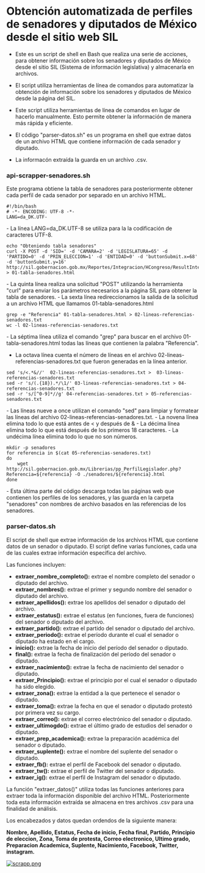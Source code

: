 # Obtención automatizada de perfiles de senadores y diputados de México desde el sitio web SIL

- Este es un script de shell en Bash que realiza una serie de acciones, para obtener información sobre los senadores y diputados de México desde el sitio SIL (Sistema de información legislativa) y almacenarla en archivos.

- El script utiliza herramientas de línea de comandos para automatizar la obtención de información sobre los senadores y diputados de México desde la página del SIL.

- Este script utiliza herramientas de línea de comandos en lugar de hacerlo manualmente. Esto permite obtener la información de manera más rápida y eficiente. 

- El código "parser-datos.sh" es un programa en shell que extrae datos de un archivo HTML que contiene información de cada senador y diputado.

- La informacón extraída la guarda en un archivo .csv.


###  api-scrapper-senadores.sh
<p>
Este programa obtiene la tabla de senadores para posteriormente obtener cada perfil de cada senador por separado en un archivo HTML.
</p>

```
#!/bin/bash
# -*- ENCODING: UTF-8 -*-
LANG=da_DK.UTF-
```
<p>
- La línea LANG=da_DK.UTF-8 se utiliza para la la codificación de caracteres UTF-8.
</p>

```
echo "Obteniendo tabla senadores"
curl -X POST -d 'SID=' -d 'CAMARA=2' -d 'LEGISLATURA=65' -d 'PARTIDO=0' -d 'PRIN_ELECCION=1' -d 'ENTIDAD=0' -d 'buttonSubmit.x=68' -d 'buttonSubmit.y=16' http://sil.gobernacion.gob.mx/Reportes/Integracion/HCongreso/ResultIntegHCongreso.php > 01-tabla-senadores.html
```

<p>
- La quinta línea realiza una solicitud "POST" utilizando la herramienta "curl" para enviar los parámetros necesarios a la página SIL para obtener la tabla de senadores.
- La sexta línea redireccionamos la salida de la solicitud a un archivo HTML que llamamos  01-tabla-senadores.html
</p>

```
grep -e "Referencia" 01-tabla-senadores.html > 02-lineas-referencias-senadores.txt
wc -l 02-lineas-referencias-senadores.txt
```
<p>
- La séptima línea utiliza el comando "grep" para buscar en el archivo 01-tabla-senadores.html todas las líneas que contienen la palabra "Referencia".

- La octava línea cuenta el número de líneas en el archivo 02-lineas-referencias-senadores.txt que fueron generadas en la línea anterior.
</p>

```
sed 's/<.*&//'  02-lineas-referencias-senadores.txt >  03-lineas-referencias-senadores.txt
sed -r 's/(.{18}).*/\1/' 03-lineas-referencias-senadores.txt > 04-referencias-senadores.txt
sed -r 's/[^0-9]*//g' 04-referencias-senadores.txt > 05-referencias-senadores.txt
```
<p>
- Las líneas nueve a once utilizan el comando "sed" para limpiar y formatear las líneas del archivo 02-lineas-referencias-senadores.txt.
- La novena línea elimina todo lo que está antes de < y después de &
- La décima línea elimina todo lo que está después de los primeros 18 caracteres.
- La undécima línea elimina todo lo que no son números.
</p>

```
mkdir -p senadores
for referencia in $(cat 05-referencias-senadores.txt)
do
	wget http://sil.gobernacion.gob.mx/Librerias/pp_PerfilLegislador.php?Referencia=${referencia} -O ./senadores/${referencia}.html
done

```
<p>
- Esta última parte del código descarga todas las páginas web que contienen los perfiles de los senadores, y las guarda en la carpeta "senadores" con nombres de archivo basados en las referencias de los senadores.
</p>

### parser-datos.sh
<p>
 El script de shell que extrae información de los archivos HTML que contiene datos de un senador o diputado. El script define varias funciones, cada una de las cuales extrae información específica del archivo.
 
 Las funciones incluyen:
</p>

- **extraer_nombre_completo():** extrae el nombre completo del senador o diputado del archivo.
- **extraer_nombres():** extrae el primer y segundo nombre del senador o diputado del archivo.
- **extraer_apellidos():** extrae los apellidos del senador o diputado del archivo.
- **extraer_estatus():** extrae el estatus (en funciones, fuera de funciones) del senador o diputado del archivo.
- **extraer_partido():** extrae el partido del senador o diputado del archivo.
- **extraer_periodo():** extrae el período durante el cual el senador o diputado ha estado en el cargo.
- **inicio():** extrae la fecha de inicio del período del senador o diputado.
- **final():** extrae la fecha de finalización del período del senador o diputado.
- **extraer_nacimiento():** extrae la fecha de nacimiento del senador o diputado.
- **extraer_Principio():** extrae el principio por el cual el senador o diputado ha sido elegido.
- **extraer_zona():** extrae la entidad a la que pertenece el senador o diputado.
- **extraer_toma():** extrae la fecha en que el senador o diputado protestó por primera vez su cargo.
- **extraer_correo():** extrae el correo electrónico del senador o diputado.
- **extraer_ultimogdo():** extrae el último grado de estudios del senador o diputado.
- **extraer_prep_academica():** extrae la preparación académica del senador o diputado.
- **extraer_suplente():** extrae el nombre del suplente del senador o diputado.
- **extraer_fb():** extrae el perfil de Facebook del senador o diputado.
- **extraer_tw():** extrae el perfil de Twitter del senador o diputado.
- **extraer_ig():** extrae el perfil de Instagram del senador o diputado.

<p>La función "extraer_datos()" utiliza todas las funciones anteriores para extraer toda la información disponible del archivo HTML.
Posteriormente toda esta información extraída se almacena en tres archivos .csv para una finalidad de análisis.
</p>

<p>
Los encabezados y datos quedan ordendos de la siguiente manera:
</p> 

**Nombre, Apellido, Estatus, Fecha de inicio, Fecha final, Partido, Principio de eleccion, Zona, Toma de protesta, Correo electronico, Ultimo grado, Preparacion Academica, Suplente, Nacimiento, Facebook, Twitter, instagram.**

[![scrapp.png](https://i.postimg.cc/XqTQd87P/scrapp.png)](https://postimg.cc/1VrGZDF0)


